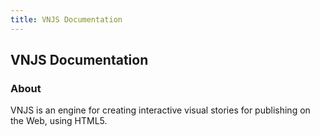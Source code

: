 ```yaml
---
title: VNJS Documentation
---
```


## VNJS Documentation

### About

VNJS is an engine for creating interactive visual stories for publishing on the Web, using HTML5.
